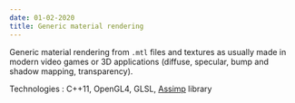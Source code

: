 ```yaml
---
date: 01-02-2020
title: Generic material rendering
---
```


Generic material rendering from `.mtl` files and textures as usually made in modern video games or 3D applications (diffuse, specular, bump and shadow mapping, transparency).

Technologies : C++11, OpenGL4, GLSL, [Assimp](https://github.com/assimp/assimp) library
